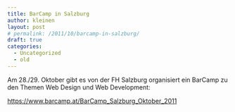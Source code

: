 ```yaml
---
title: BarCamp in Salzburg
author: kleinen
layout: post
# permalink: /2011/10/barcamp-in-salzburg/
draft: true
categories:
  - Uncategorized
  - old
---
```

Am 28./29. Oktober gibt es von der FH Salzburg organisiert ein BarCamp zu den Themen Web Design und Web Development:

<a href="https://www.barcamp.at/BarCamp_Salzburg_Oktober_2011" rel="nofollow">https://www.barcamp.at/BarCamp_Salzburg_Oktober_2011</a>
